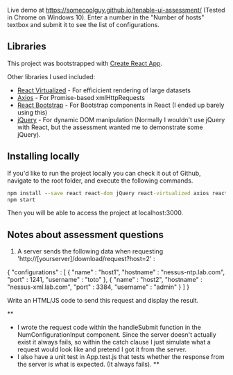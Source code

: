 Live demo at https://somecoolguy.github.io/tenable-ui-assessment/ (Tested in Chrome on Windows 10). 
Enter a number in the "Number of hosts" textbox and submit it to see the list of configurations.

## Libraries
This project was bootstrapped with [Create React App](https://github.com/facebookincubator/create-react-app).

Other libraries I used included:
- [React Virtualized](https://github.com/bvaughn/react-virtualized) - For efficicient rendering of large datasets
- [Axios](https://www.npmjs.com/package/axios) - For Promise-based xmlHttpRequests
- [React Bootstrap](https://react-bootstrap.github.io) - For Bootstrap components in React (I ended up barely using this)
- [jQuery](https://www.npmjs.com/package/jquery) - For dynamic DOM manipulation (Normally I wouldn't use jQuery with React, but the assessment wanted me to demonstrate some jQuery).



## Installing locally
If you'd like to run the project locally you can check it out of Github, navigate to the root folder, and execute the following commands.
```cmd
npm install --save react react-dom jQuery react-virtualized axios react-bootstrap
npm start
```
Then you will be able to access the project at localhost:3000.

## Notes about assessment questions
1) A server sends the following data when requesting 'http://[yourserver]/download/request?host=2'  :

{
"configurations" : [
     {
        "name" : "host1",
        "hostname" : "nessus-ntp.lab.com",
        "port" : 1241,
        "username" : "toto"
     },
     {
        "name" : "host2",
        "hostname" : "nessus-xml.lab.com",
        "port" : 3384,
        "username" : "admin"
     }
 ]
}

Write an HTML/JS code to send this request and display the result.

**
- I wrote the request code within the handleSubmit function in the NumConfigurationInput component. Since the server doesn't actually exist it always fails, so within the catch clause I just simulate what a request would look like and pretend I got it from the server.
- I also have a unit test in App.test.js that tests whether the response from the server is what is expected. (It always fails).
**
